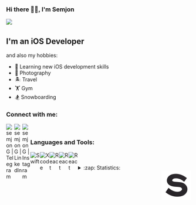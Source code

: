 ### Hi there 👋🏼, I'm Semjon

![](https://komarev.com/ghpvc/?username=semjonG)

## I'm an iOS Developer 
  and also my hobbies: 
- 📖 Learning new iOS development skills
- 📸 Photography
- 🏝️ Travel
- 🏋️ Gym
- 🏂 Snowboarding


### Connect with me:

[<img align="left" alt="semjonG | Telegram" width="22px" src="https://img.icons8.com/color/344/telegram-app--v1.png" />][Telegram]
[<img align="left" alt="semjonG | LinkedIn" width="22px" src="https://img.icons8.com/officel/344/linkedin.png" />][linkedin]
[<img align="left" alt="semjonG | Instagram" width="22px" src="https://img.icons8.com/office/344/instagram-new.png" />][instagram]

<br />

### Languages and Tools:

<img align="left" alt="Swift" width="26px" src="https://img.icons8.com/color/344/swift.png" />
<img align="left" alt="Xcode" width="26px" src="https://img.icons8.com/color/344/xcode.png" />
<img align="left" alt="React" width="26px" src="https://cdn.freebiesupply.com/logos/large/2x/cocoapods-logo-png-transparent.png" />
<img align="left" alt="React" width="26px" src="https://i0.wp.com/intopsite.ru/wp-content/uploads/2018/03/git.png" />
<img align="left" alt="React" width="26px" src="https://assets-global.website-files.com/61bafbcefbbcefbabc858991/61e542fd0bc9433be4fedaf5_realmio.svg" />



<br />
<br />

<details>
  <summary>:zap: Statistics:</summary>
   <img align="left" alt="codeSTACKr's GitHub Stats" src="https://github-readme-stats.vercel.app/api/top-langs/?username=semjonG&langs_count=8&layout=compact" />
    <br />
    <img align="left" alt="codeSTACKr's GitHub Stats" src="https://github-readme-stats.vercel.app/api?username=semjonG&show_icons=true" />
</details>

[linkedin]: https://www.linkedin.com/in/семён-герасимов-48b975235/
[instagram]: https://www.instagram.com/semjon.g/
[Telegram]: http://t.me/semjon_g/


<img src="https://github.com/semjonG/semjonG/blob/main/giphy-2.gif?raw=true" width="80" align="right">
</p>
